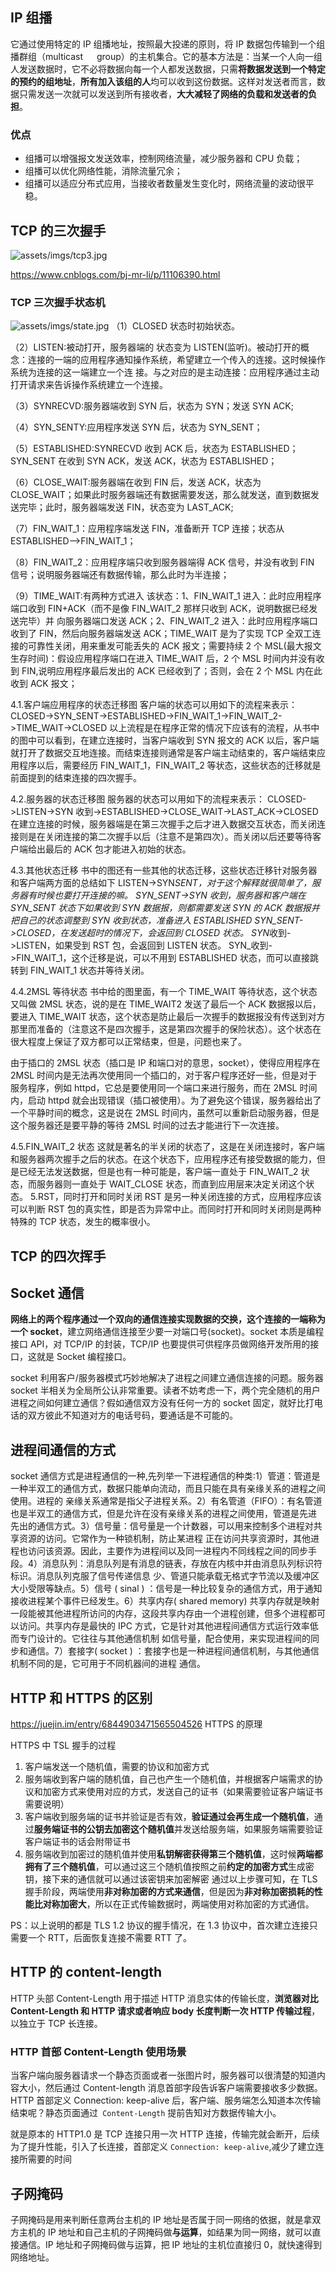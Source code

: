 ## IP 组播

它通过使用特定的 IP 组播地址，按照最大投递的原则，将 IP 数据包传输到一个组播群组（multicast 　 group）的主机集合。它的基本方法是：当某一个人向一组人发送数据时，它不必将数据向每一个人都发送数据，只需**将数据发送到一个特定的预约的组地址**，**所有加入该组的人**均可以收到这份数据。这样对发送者而言，数据只需发送一次就可以发送到所有接收者，**大大减轻了网络的负载和发送者的负担**。

### 优点

- 组播可以增强报文发送效率，控制网络流量，减少服务器和 CPU 负载；
- 组播可以优化网络性能，消除流量冗余；
- 组播可以适应分布式应用，当接收者数量发生变化时，网络流量的波动很平稳。

## TCP 的三次握手

![assets/imgs/tcp3.jpg](assets/imgs/tcp3.jpg)

https://www.cnblogs.com/bj-mr-li/p/11106390.html

### TCP 三次握手状态机

![assets/imgs/state.jpg](assets/imgs/state.jpg)
（1）CLOSED 状态时初始状态。

（2）LISTEN:被动打开，服务器端的 状态变为 LISTEN(监听)。被动打开的概念：连接的一端的应用程序通知操作系统，希望建立一个传入的连接。这时候操作系统为连接的这一端建立一个连 接。与之对应的是主动连接：应用程序通过主动打开请求来告诉操作系统建立一个连接。

（3）SYNRECVD:服务器端收到 SYN 后，状态为 SYN；发送 SYN ACK;

（4）SYN_SENTY:应用程序发送 SYN 后，状态为 SYN_SENT；

（5）ESTABLISHED:SYNRECVD 收到 ACK 后，状态为 ESTABLISHED； SYN_SENT 在收到 SYN ACK，发送 ACK，状态为 ESTABLISHED；

（6）CLOSE_WAIT:服务器端在收到 FIN 后，发送 ACK，状态为 CLOSE_WAIT；如果此时服务器端还有数据需要发送，那么就发送，直到数据发送完毕；此时，服务器端发送 FIN，状态变为 LAST_ACK;

（7）FIN_WAIT_1：应用程序端发送 FIN，准备断开 TCP 连接；状态从 ESTABLISHED——>FIN_WAIT_1；

（8）FIN_WAIT_2：应用程序端只收到服务器端得 ACK 信号，并没有收到 FIN 信号；说明服务器端还有数据传输，那么此时为半连接；

（9）TIME_WAIT:有两种方式进入 该状态：1、FIN_WAIT_1 进入：此时应用程序端口收到 FIN+ACK（而不是像 FIN_WAIT_2 那样只收到 ACK，说明数据已经发送完毕）并 向服务器端口发送 ACK；2、FIN_WAIT_2 进入：此时应用程序端口收到了 FIN，然后向服务器端发送 ACK；TIME_WAIT 是为了实现 TCP 全双工连接的可靠性关闭，用来重发可能丢失的 ACK 报文；需要持续 2 个 MSL(最大报文生存时间)：假设应用程序端口在进入 TIME_WAIT 后，2 个 MSL 时间内并没有收到 FIN,说明应用程序最后发出的 ACK 已经收到了；否则，会在 2 个 MSL 内在此收到 ACK 报文；

4.1.客户端应用程序的状态迁移图
客户端的状态可以用如下的流程来表示：
CLOSED->SYN_SENT->ESTABLISHED->FIN_WAIT_1->FIN_WAIT_2->TIME_WAIT->CLOSED
以上流程是在程序正常的情况下应该有的流程，从书中的图中可以看到，在建立连接时，当客户端收到 SYN 报文的 ACK 以后，客户端就打开了数据交互地连接。而结束连接则通常是客户端主动结束的，客户端结束应用程序以后，需要经历 FIN_WAIT_1，FIN_WAIT_2 等状态，这些状态的迁移就是前面提到的结束连接的四次握手。

4.2.服务器的状态迁移图
服务器的状态可以用如下的流程来表示：
CLOSED->LISTEN->SYN 收到->ESTABLISHED->CLOSE_WAIT->LAST_ACK->CLOSED
在建立连接的时候，服务器端是在第三次握手之后才进入数据交互状态，而关闭连接则是在关闭连接的第二次握手以后（注意不是第四次）。而关闭以后还要等待客户端给出最后的 ACK 包才能进入初始的状态。

4.3.其他状态迁移
书中的图还有一些其他的状态迁移，这些状态迁移针对服务器和客户端两方面的总结如下
LISTEN->SYN*SENT，对于这个解释就很简单了，服务器有时候也要打开连接的嘛。
SYN_SENT->SYN 收到，服务器和客户端在 SYN_SENT 状态下如果收到 SYN 数据报，则都需要发送 SYN 的 ACK 数据报并把自己的状态调整到 SYN 收到状态，准备进入 ESTABLISHED
SYN_SENT->CLOSED，在发送超时的情况下，会返回到 CLOSED 状态。
SYN*收到->LISTEN，如果受到 RST 包，会返回到 LISTEN 状态。
SYN\_收到->FIN_WAIT_1，这个迁移是说，可以不用到 ESTABLISHED 状态，而可以直接跳转到 FIN_WAIT_1 状态并等待关闭。

4.4.2MSL 等待状态
书中给的图里面，有一个 TIME_WAIT 等待状态，这个状态又叫做 2MSL 状态，说的是在 TIME_WAIT2 发送了最后一个 ACK 数据报以后，要进入 TIME_WAIT 状态，这个状态是防止最后一次握手的数据报没有传送到对方那里而准备的（注意这不是四次握手，这是第四次握手的保险状态）。这个状态在很大程度上保证了双方都可以正常结束，但是，问题也来了。

由于插口的 2MSL 状态（插口是 IP 和端口对的意思，socket），使得应用程序在 2MSL 时间内是无法再次使用同一个插口的，对于客户程序还好一些，但是对于服务程序，例如 httpd，它总是要使用同一个端口来进行服务，而在 2MSL 时间内，启动 httpd 就会出现错误（插口被使用）。为了避免这个错误，服务器给出了一个平静时间的概念，这是说在 2MSL 时间内，虽然可以重新启动服务器，但是这个服务器还是要平静的等待 2MSL 时间的过去才能进行下一次连接。

4.5.FIN_WAIT_2 状态
这就是著名的半关闭的状态了，这是在关闭连接时，客户端和服务器两次握手之后的状态。在这个状态下，应用程序还有接受数据的能力，但是已经无法发送数据，但是也有一种可能是，客户端一直处于 FIN_WAIT_2 状态，而服务器则一直处于 WAIT_CLOSE 状态，而直到应用层来决定关闭这个状态。
5.RST，同时打开和同时关闭
RST 是另一种关闭连接的方式，应用程序应该可以判断 RST 包的真实性，即是否为异常中止。而同时打开和同时关闭则是两种特殊的 TCP 状态，发生的概率很小。

## TCP 的四次挥手

## Socket 通信

**网络上的两个程序通过一个双向的通信连接实现数据的交换，这个连接的一端称为一个 socket**，建立网络通信连接至少要一对端口号(socket)。socket 本质是编程接口 API，对 TCP/IP 的封装，TCP/IP 也要提供可供程序员做网络开发所用的接口，这就是 Socket 编程接口。

socket 利用客户/服务器模式巧妙地解决了进程之间建立通信连接的问题。服务器 socket 半相关为全局所公认非常重要。读者不妨考虑一下，两个完全随机的用户进程之间如何建立通信？假如通信双方没有任何一方的 socket 固定，就好比打电话的双方彼此不知道对方的电话号码，要通话是不可能的。

## 进程间通信的方式

socket 通信方式是进程通信的一种,先列举一下进程通信的种类:1）管道：管道是一种半双工的通信方式，数据只能单向流动，而且只能在具有亲缘关系的进程之间使用。进程的 亲缘关系通常是指父子进程关系。2）有名管道（FIFO）：有名管道也是半双工的通信方式，但是允许在没有亲缘关系的进程之间使用，管道是先进 先出的通信方式。3）信号量：信号量是一个计数器，可以用来控制多个进程对共享资源的访问。它常作为一种锁机制，防止某进程 正在访问共享资源时，其他进程也访问该资源。因此，主要作为进程间以及同一进程内不同线程之间的同步手 段。4）消息队列：消息队列是有消息的链表，存放在内核中并由消息队列标识符标识。消息队列克服了信号传递信息 少、管道只能承载无格式字节流以及缓冲区大小受限等缺点。5）信号 ( sinal ) ：信号是一种比较复杂的通信方式，用于通知接收进程某个事件已经发生。6）共享内存( shared memory) 共享内存就是映射一段能被其他进程所访问的内存，这段共享内存由一个进程创建，但多个进程都可以访问。共享内存是最快的 IPC 方式，它是针对其他进程间通信方式运行效率低而专门设计的。它往往与其他通信机制 如信号量，配合使用，来实现进程间的同步和通信。7）套接字( socket ) ：套接字也是一种进程间通信机制，与其他通信机制不同的是，它可用于不同机器间的进程 通信。

## HTTP 和 HTTPS 的区别

https://juejin.im/entry/6844903471565504526
HTTPS 的原理

HTTPS 中 TSL 握手的过程

1. 客户端发送一个随机值，需要的协议和加密方式
2. 服务端收到客户端的随机值，自己也产生一个随机值，并根据客户端需求的协议和加密方式来使用对应的方式，发送自己的证书（如果需要验证客户端证书需要说明）
3. 客户端收到服务端的证书并验证是否有效，**验证通过会再生成一个随机值**，通过**服务端证书的公钥去加密这个随机值**并发送给服务端，如果服务端需要验证客户端证书的话会附带证书
4. 服务端收到加密过的随机值并使用**私钥解密获得第三个随机值**，这时候**两端都拥有了三个随机值**，可以通过这三个随机值按照之前**约定的加密方式**生成密钥，接下来的通信就可以通过该密钥来加密解密
   通过以上步骤可知，在 TLS 握手阶段，两端使用**非对称加密的方式来通信**，但是因为**非对称加密损耗的性能比对称加密大**，所以在正式传输数据时，两端使用对称加密的方式通信。

PS：以上说明的都是 TLS 1.2 协议的握手情况，在 1.3 协议中，首次建立连接只需要一个 RTT，后面恢复连接不需要 RTT 了。

## HTTP 的 content-length

HTTP 头部 Content-Length 用于描述 HTTP 消息实体的传输长度，**浏览器对比 Content-Length 和 HTTP 请求或者响应 body 长度判断一次 HTTP 传输过程**，以独立于 TCP 长连接。

### HTTP 首部 Content-Length 使用场景

当客户端向服务器请求一个静态页面或者一张图片时，服务器可以很清楚的知道内容大小，然后通过 Content-length 消息首部字段告诉客户端需要接收多少数据。
HTTP 首部定义 Connection: keep-alive 后，客户端、服务端怎么知道本次传输结束呢？静态页面通过` Content-Length` 提前告知对方数据传输大小。

就是原本的 HTTP1.0 是 TCP 连接只用一次 HTTP 连接，传输完就会断开，后续为了提升性能，引入了长连接，首部定义 `Connection: keep-alive`,减少了建立连接所需要的时间

## 子网掩码

子网掩码是用来判断任意两台主机的 IP 地址是否属于同一网络的依据，就是拿双方主机的 IP 地址和自己主机的子网掩码做**与运算**，如结果为同一网络，就可以直接通信。IP 地址和子网掩码做与运算，把 IP 地址的主机位直接归 0，就快速得到网络地址。
